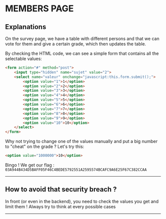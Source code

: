 # MEMBERS PAGE

## Explanations

On the survey page, we have a table with different persons and that we can vote for them and give a certain grade, which then updates the table.

By checking the HTML code, we can see a simple form that contains all the selectable values:
```html
<form action="#" method="post">
    <input type="hidden" name="sujet" value="2">
    <select name="valeur" onchange="javascript:this.form.submit();">
        <option value="1">1</option>
        <option value="2">2</option>
        <option value="3">3</option>
        <option value="4">4</option>
        <option value="5">5</option>
        <option value="6">6</option>
        <option value="7">7</option>
        <option value="8">8</option>
        <option value="9">9</option>
        <option value="10">10</option>
    </select>
</form>
```

Why not trying to change one of the values manually and put a big number to "cheat" on the grade ? Let's try this:
```html
<option value="1000000">10</option>
```

Bingo ! We get our flag : `03A944B434D5BAFF05F46C4BEDE5792551A2595574BCAFC9A6E25F67C382CCAA`

---

## How to avoid that security breach ?

In front (or even in the backend), you need to check the values you get and limit them ! Always try to think at every possible cases

---
